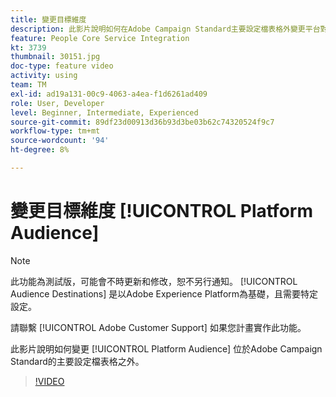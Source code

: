 ```yaml
---
title: 變更目標維度
description: 此影片說明如何在Adobe Campaign Standard主要設定檔表格外變更平台對象傳送作業的目標維度。
feature: People Core Service Integration
kt: 3739
thumbnail: 30151.jpg
doc-type: feature video
activity: using
team: TM
exl-id: ad19a131-00c9-4063-a4ea-f1d6261ad409
role: User, Developer
level: Beginner, Intermediate, Experienced
source-git-commit: 89df23d00913d36b93d3be03b62c74320524f9c7
workflow-type: tm+mt
source-wordcount: '94'
ht-degree: 8%

---
```


# 變更目標維度 [!UICONTROL Platform Audience]

>[!NOTE]
>
>此功能為測試版，可能會不時更新和修改，恕不另行通知。 [!UICONTROL Audience Destinations] 是以Adobe Experience Platform為基礎，且需要特定設定。
>
>請聯繫 [!UICONTROL Adobe Customer Support] 如果您計畫實作此功能。

此影片說明如何變更 [!UICONTROL Platform Audience] 位於Adobe Campaign Standard的主要設定檔表格之外。

>[!VIDEO](https://video.tv.adobe.com/v/30151?quality=12&learn=on)

